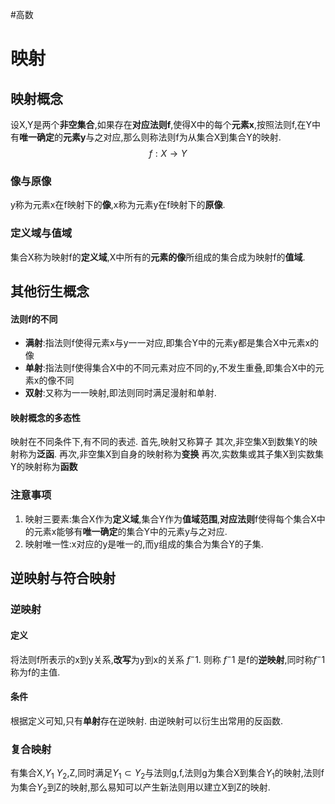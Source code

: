 #高数 

# 映射

## 映射概念

设X,Y是两个**非空集合**,如果存在**对应法则f**,使得X中的每个**元素x**,按照法则f,在Y中有**唯一确定**的**元素y**与之对应,那么则称法则f为从集合X到集合Y的映射.
$$f:X \to Y$$

### 像与原像

y称为元素x在f映射下的**像**,x称为元素y在f映射下的**原像**.

### 定义域与值域

集合X称为映射f的**定义域**,X中所有的**元素的像**所组成的集合成为映射f的**值域**.

## 其他衍生概念

#### 法则f的不同

- **满射**:指法则f使得元素x与y一一对应,即集合Y中的元素y都是集合X中元素x的像
- **单射**:指法则f使得集合X中的不同元素对应不同的y,不发生重叠,即集合X中的元素x的像不同
- **双射**:又称为一一映射,即法则同时满足漫射和单射.

#### 映射概念的多态性

映射在不同条件下,有不同的表述.
首先,映射又称算子
其次,非空集X到数集Y的映射称为**泛函**.
再次,非空集X到自身的映射称为**变换**
再次,实数集或其子集X到实数集Y的映射称为**函数**


### 注意事项

1. 映射三要素:集合X作为**定义域**,集合Y作为**值域范围**,**对应法则**f使得每个集合X中的元素x能够有**唯一确定**的集合Y中的元素y与之对应.
2. 映射唯一性:x对应的y是唯一的,而y组成的集合为集合Y的子集.

##  逆映射与符合映射

### 逆映射

#### 定义

将法则f所表示的x到y关系,**改写**为y到x的关系 $f ^-1$.
则称 $f^-1$ 是f的**逆映射**,同时称$f^-1$称为f的主值.

#### 条件

根据定义可知,只有**单射**存在逆映射.
由逆映射可以衍生出常用的反函数.

### 复合映射

有集合X,$Y_1$ $Y_2$,Z,同时满足$Y_1\subset Y_2$与法则g,f,法则g为集合X到集合$Y_1$的映射,法则f为集合$Y_2$到Z的映射,那么易知可以产生新法则用以建立X到Z的映射.



